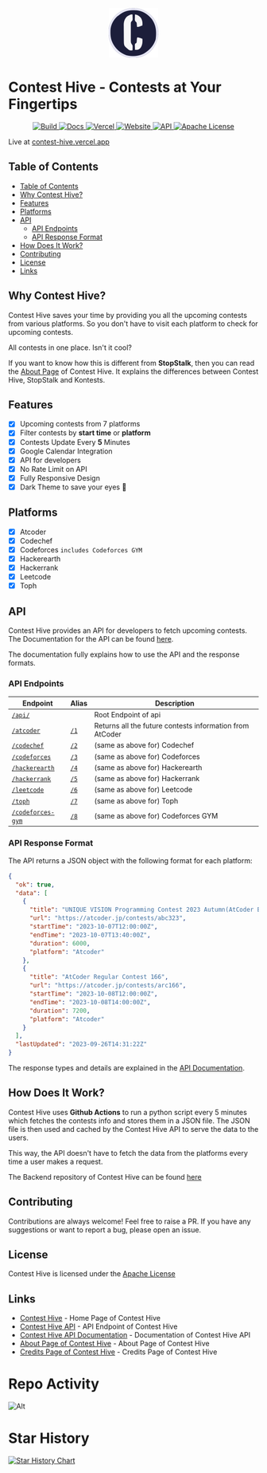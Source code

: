 <p align="center">
<img height="100px" src="public/favicon.svg" alt="Contest Hive Logo">
</p>


# Contest Hive - Contests at Your Fingertips

<p align="center">

<a href="https://github.com/Nusab19/Contest-Hive/actions/workflows/npm-publish-github-packages.yml">
  <img src="https://github.com/Nusab19/Contest-Hive/actions/workflows/test-build.yml/badge.svg" alt="Build">
</a>
<a href="https://contest-hive.vercel.app/docs/">
  <img src="https://img.shields.io/badge/Docs-passing-33cb56" alt="Docs">
</a>
<a href="https://contest-hive.vercel.app/">
  <img src="https://therealsujitk-vercel-badge.vercel.app/?app=contest-hive" alt="Vercel">
</a>
<a href="https://contest-hive.vercel.app/">
  <img src="https://img.shields.io/website?down_color=red&down_message=down&up_color=33cb56&up_message=up&url=https%3A%2F%2Fcontest-hive.vercel.app%2F" alt="Website">
</a>
<a href="https://contest-hive.vercel.app/api/">
  <img src="https://img.shields.io/badge/API-passing-33cb56" alt="API">
</a>
<a href="LICENSE">
  <img src="https://img.shields.io/badge/LICENSE-Apache%202.0-blue" alt="Apache License">
</a>

</p>

Live at [contest-hive.vercel.app](https://contest-hive.vercel.app/)

## Table of Contents

- [Table of Contents](#table-of-contents)
- [Why Contest Hive?](#why-contest-hive)
- [Features](#features)
- [Platforms](#platforms)
- [API](#api)
  - [API Endpoints](#api-endpoints)
  - [API Response Format](#api-response-format)
- [How Does It Work?](#how-does-it-work)
- [Contributing](#contributing)
- [License](#license)
- [Links](#links)

## Why Contest Hive?

Contest Hive saves your time by providing you all the upcoming contests from various platforms. So you don't have to visit each platform to check for upcoming contests.

All contests in one place. Isn't it cool?

If you want to know how this is different from **StopStalk**, then you can read the [About Page](https://contest-hive.vercel.app/about/) of Contest Hive. It explains the differences between Contest Hive, StopStalk and Kontests.

## Features

- [x] Upcoming contests from 7 platforms
- [x] Filter contests by **start time** or **platform**
- [x] Contests Update Every **5** Minutes
- [x] Google Calendar Integration
- [x] API for developers
- [x] No Rate Limit on API
- [x] Fully Responsive Design
- [x] Dark Theme to save your eyes 👀

## Platforms

- [x] Atcoder
- [x] Codechef
- [x] Codeforces `includes Codeforces GYM`
- [x] Hackerearth
- [x] Hackerrank
- [x] Leetcode
- [x] Toph

## API

Contest Hive provides an API for developers to fetch upcoming contests. The Documentation for the API can be found [here](https://contest-hive.vercel.app/docs).

The documentation fully explains how to use the API and the response formats.

### API Endpoints

| Endpoint                                                                | Alias                                                      | Description                                                     |
| ----------------------------------------------------------------------- | ---------------------------------------------------------- | --------------------------------------------------------------- |
| [`/api/`](https://contest-hive.vercel.app/api)                           | [](https://contest-hive.vercel.app/api/)                   | Root Endpoint of api                                            |
| [`/atcoder`](https://contest-hive.vercel.app/api/atcoder)               | [`/1`](https://contest-hive.vercel.app/api/atcoder)        | Returns all the future contests information from AtCoder        |
| [`/codechef`](https://contest-hive.vercel.app/api/codechef)             | [`/2`](https://contest-hive.vercel.app/api/codechef)       | (same as above for) Codechef       |
| [`/codeforces`](https://contest-hive.vercel.app/api/codeforces)         | [`/3`](https://contest-hive.vercel.app/api/codeforces)     | (same as above for) Codeforces     |
| [`/hackerearth`](https://contest-hive.vercel.app/api/hackerearth)       | [`/4`](https://contest-hive.vercel.app/api/hackerearth)    | (same as above for) Hackerearth    |
| [`/hackerrank`](https://contest-hive.vercel.app/api/hackerrank)         | [`/5`](https://contest-hive.vercel.app/api/hackerrank)     | (same as above for) Hackerrank     |
| [`/leetcode`](https://contest-hive.vercel.app/api/leetcode)             | [`/6`](https://contest-hive.vercel.app/api/leetcode)       | (same as above for) Leetcode       |
| [`/toph`](https://contest-hive.vercel.app/api/toph)                     | [`/7`](https://contest-hive.vercel.app/api/toph)           | (same as above for) Toph           |
| [`/codeforces-gym`](https://contest-hive.vercel.app/api/codeforces-gym) | [`/8`](https://contest-hive.vercel.app/api/codeforces-gym) | (same as above for) Codeforces GYM |

### API Response Format

The API returns a JSON object with the following format for each platform:

```json
{
  "ok": true,
  "data": [
    {
      "title": "UNIQUE VISION Programming Contest 2023 Autumn(AtCoder Beginner Contest 323)",
      "url": "https://atcoder.jp/contests/abc323",
      "startTime": "2023-10-07T12:00:00Z",
      "endTime": "2023-10-07T13:40:00Z",
      "duration": 6000,
      "platform": "Atcoder"
    },
    {
      "title": "AtCoder Regular Contest 166",
      "url": "https://atcoder.jp/contests/arc166",
      "startTime": "2023-10-08T12:00:00Z",
      "endTime": "2023-10-08T14:00:00Z",
      "duration": 7200,
      "platform": "Atcoder"
    }
  ],
  "lastUpdated": "2023-09-26T14:31:22Z"
}
```

The response types and details are explained in the [API Documentation](https://contest-hive.vercel.app/docs/all).

## How Does It Work?

Contest Hive uses **Github Actions** to run a python script every 5 minutes which fetches the contests info and stores them in a JSON file. The JSON file is then used and cached by the Contest Hive API to serve the data to the users.

This way, the API doesn't have to fetch the data from the platforms every time a user makes a request.


The Backend repository of Contest Hive can be found [here](https://github.com/Contest-Hive/__contest-hive-backend)

## Contributing

Contributions are always welcome! Feel free to raise a PR. If you have any suggestions or want to report a bug, please open an issue.

## License

Contest Hive is licensed under the [Apache License](LICENSE)

## Links

- [Contest Hive](https://contest-hive.vercel.app/) - Home Page of Contest Hive
- [Contest Hive API](https://contest-hive.vercel.app/api/) - API Endpoint of Contest Hive
- [Contest Hive API Documentation](https://contest-hive.vercel.app/docs/) - Documentation of Contest Hive API
- [About Page of Contest Hive](https://contest-hive.vercel.app/about/) - About Page of Contest Hive
- [Credits Page of Contest Hive](https://contest-hive.vercel.app/credits/) - Credits Page of Contest Hive

# Repo Activity

![Alt](https://repobeats.axiom.co/api/embed/68af15f7d6e18ff8f4851dea4b7eae62305bff1f.svg "Repobeats analytics image")

# Star History

[![Star History Chart](https://api.star-history.com/svg?repos=Contest-Hive/Contest-Hive&type=Date)](https://star-history.com/#Contest-Hive/Contest-Hive&Date)
